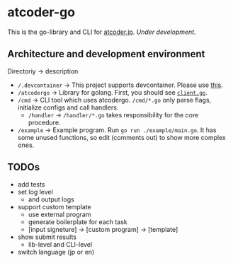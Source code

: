 # atcoder-go

This is the go-library and CLI for [atcoder.jp](https://atcoder.jp/).
*Under development.*

## Architecture and development environment

Directoriy -> description

- `/.devcontainer` -> This project supports devcontainer. Please use [this](https://github.com/tbistr/golang-vscode-devcontainer).
- `/atcodergo` -> Library for golang. First, you should see [`client.go`](https://github.com/tbistr/atcoder-go/blob/main/atcodergo/client.go).
- `/cmd` -> CLI tool which uses atcodergo. `/cmd/*.go` only parse flags, initialize configs and call handlers.
  - `/handler` -> `/handler/*.go` takes responsibility for the core procedure.
- `/example` -> Example program. Run `go run ./example/main.go`. It has some unused functions, so edit (comments out) to show more complex ones.

## TODOs

- add tests
- set log level
  - and output logs
- support custom template
  - use external program
  - generate boilerplate for each task
  - [input signeture] -> [custom program] -> [template]
- show submit results
  - lib-level and CLI-level
- switch language (jp or en)
